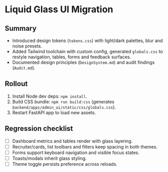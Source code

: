 # Liquid Glass UI Migration

## Summary
- Introduced design tokens (`tokens.css`) with light/dark palettes, blur and noise presets.
- Added Tailwind toolchain with custom config, generated `globals.css` to restyle navigation, tables, forms and feedback surfaces.
- Documented design principles (`DesignSystem.md`) and audit findings (`Audit.md`).

## Rollout
1. Install Node dev deps: `npm install`.
2. Build CSS bundle: `npm run build:css` (generates `backend/apps/admin_ui/static/css/globals.css`).
3. Restart FastAPI app to load new assets.

## Regression checklist
- [ ] Dashboard metrics and tables render with glass layering.
- [ ] Recruiter/cards, list toolbars and filters keep spacing in both themes.
- [ ] Forms support keyboard navigation and visible focus states.
- [ ] Toasts/modals inherit glass styling.
- [ ] Theme toggle persists preference across reloads.
